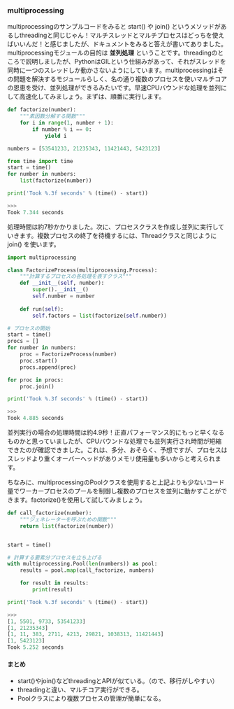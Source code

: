 
### multiprocessing

multiprocessingのサンプルコードをみると start() や join() というメソッドがあるしthreadingと同じじゃん！マルチスレッドとマルチプロセスはどっちを使えばいいんだ！と感じましたが、ドキュメントをみると答えが書いてありました。multiprocessingモジュールの目的は **並列処理** ということです。threadingのところで説明しましたが、PythonはGILという仕組みがあって、それがスレッドを同時に一つのスレッドしか動かさないようにしています。multiprocessingはその問題を解決するモジュールらしく、名の通り複数のプロセスを使いマルチコアの恩恵を受け、並列処理ができるみたいです。早速CPUバウンドな処理を並列にして高速化してみましょう。まずは、順番に実行します。

```python
def factorize(number):
    """素因数分解する関数"""
    for i in range(1, number + 1):
        if number % i == 0:
            yield i

numbers = [53541233, 21235343, 11421443, 5423123]

from time import time
start = time()
for number in numbers:
    list(factorize(number))

print('Took %.3f seconds' % (time() - start))

>>>
Took 7.344 seconds
```

処理時間は約7秒かかりました。次に、プロセスクラスを作成し並列に実行していきます。複数プロセスの終了を待機するには、Threadクラスと同じように join() を使います。

```python
import multiprocessing

class FactorizeProcess(multiprocessing.Process):
    """計算するプロセスの各処理を表すクラス"""
    def __init__(self, number):
        super().__init__()
        self.number = number
    
    def run(self):
        self.factors = list(factorize(self.number))

# プロセスの開始
start = time()
procs = []
for number in numbers:
    proc = FactorizeProcess(number)
    proc.start()
    procs.append(proc)

for proc in procs:
    proc.join()

print('Took %.3f seconds' % (time() - start))

>>>
Took 4.885 seconds
```

並列実行の場合の処理時間は約4.9秒！正直パフォーマンス的にもっと早くなるものかと思っていましたが、CPUバウンドな処理でも並列実行され時間が短縮できたのが確認できました。これは、多分、おそらく、予想ですが、プロセスはスレッドより重くオーバーヘッドがありメモリ使用量も多いからと考えられます。

ちなみに、multiprocessingのPoolクラスを使用すると上記よりも少ないコード量でワーカープロセスのプールを制御し複数のプロセスを並列に動かすことができます。factorize()を使用して試してみましょう。

```python
def call_factorize(number):
    """ジェネレーターを呼ぶための関数"""
    return list(factorize(number))


start = time()

# 計算する要素分プロセスを立ち上げる
with multiprocessing.Pool(len(numbers)) as pool:
    results = pool.map(call_factorize, numbers)

    for result in results:
        print(result)

print('Took %.3f seconds' % (time() - start))

>>>
[1, 5501, 9733, 53541233]
[1, 21235343]
[1, 11, 383, 2711, 4213, 29821, 1038313, 11421443]
[1, 5423123]
Took 5.252 seconds
```


#### まとめ

- start()やjoin()などthreadingとAPIが似ている。（ので、移行がしやすい）
- threadingと違い、マルチコア実行ができる。
- Poolクラスにより複数プロセスの管理が簡単になる。
